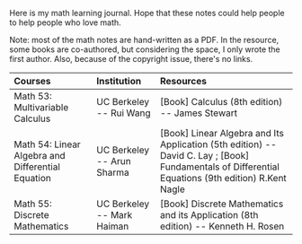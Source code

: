 Here is my math learning journal. Hope that these notes could help people to help people who love math.

Note: most of the math notes are hand-written as a PDF. In the resource, some books are co-authored, but considering the space, I only wrote the first author. Also, because of the copyright issue, there's no links. 

| Courses | Institution | Resources |
| :------ | :---------- | :-------- |
| Math 53: Multivariable Calculus | UC Berkeley -- Rui Wang | [Book] Calculus (8th edition) -- James Stewart |
| Math 54: Linear Algebra and Differential Equation | UC Berkeley -- Arun Sharma | [Book] Linear Algebra and Its Application (5th edition) -- David C. Lay ; [Book] Fundamentals of Differential Equations (9th edition) R.Kent Nagle |
| Math 55: Discrete Mathematics | UC Berkeley -- Mark Haiman | [Book] Discrete Mathematics and its Application (8th edition) -- Kenneth H. Rosen |

